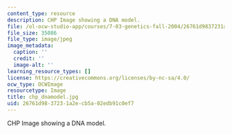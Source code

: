 ```yaml
---
content_type: resource
description: CHP Image showing a DNA model.
file: /ol-ocw-studio-app/courses/7-03-genetics-fall-2004/26761d9837231a2ecb5a02edb91c0ef7_chp_dnamodel.jpg
file_size: 35086
file_type: image/jpeg
image_metadata:
  caption: ''
  credit: ''
  image-alt: ''
learning_resource_types: []
license: https://creativecommons.org/licenses/by-nc-sa/4.0/
ocw_type: OCWImage
resourcetype: Image
title: chp_dnamodel.jpg
uid: 26761d98-3723-1a2e-cb5a-02edb91c0ef7
---
```

CHP Image showing a DNA model.